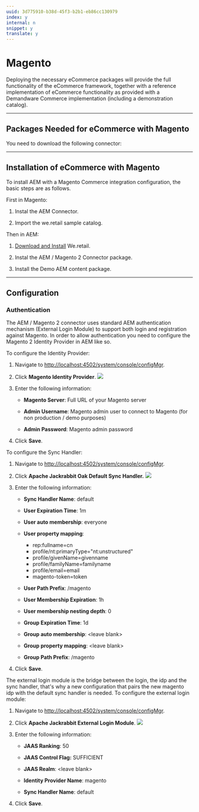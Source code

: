 ```yaml
---
uuid: 3d775910-b38d-45f3-b2b1-eb86cc130979
index: y
internal: n
snippet: y
translate: y
---
```


# Magento

Deploying the necessary eCommerce packages will provide the full functionality of the eCommerce framework, together with a reference implementation of eCommerce functionality as provided with a Demandware Commerce implementation (including a demonstration catalog).

---

## Packages Needed for eCommerce with Magento

You need to download the following connector:

---

## Installation of eCommerce with Magento

To install AEM with a Magento Commerce integration configuration, the basic steps are as follows.

First in Magento:

1. Instal the AEM Connector.

1. Import the we.retail sample catalog.

Then in AEM:

1. [Download and Install](https://github.com/Adobe-Marketing-Cloud/aem-sample-we-retail/releases) We.retail.

1. Instal the AEM / Magento 2 Connector package.

1. Install the Demo AEM content package.

---

## Configuration

### Authentication

The AEM / Magento 2 connector uses standard AEM authentication mechanism (External Login Module) to support both login and registration against Magento. In order to allow authentication you need to configure the Magento 2 Identity Provider in AEM like so.

To configure the Identity Provider:

1. Navigate to [http://localhost:4502/system/console/configMgr](http://localhost:4502/system/console/configMgr).

1. Click **Magento Identity Provider**.
   ![](assets/chlimage_1.jpeg)
1. Enter the following information:

    * **Magento Server**: Full URL of your Magento server 
    
    * **Admin Username**: Magento admin user to connect to Magento (for non production / demo purposes) 
    
    * **Admin Password**: Magento admin password

1. Click **Save**.

To configure the Sync Handler:

1. Navigate to [http://localhost:4502/system/console/configMgr](http://localhost:4502/system/console/configMgr).

1. Click **Apache Jackrabbit Oak Default Sync Handler.**
   ![](assets/chlimage_1.jpeg)
1. Enter the following information:

    * **Sync Handler Name**: default    
    * **User Expiration Time**: 1m
    
    * **User auto membership**: everyone    
    * **User property mapping**:

        * rep:fullname=cn        
        * profile/nt:primaryType="nt:unstructured"        
        * profile/givenName=givenname        
        * profile/familyName=familyname        
        * profile/email=email        
        * magento-token=token

    * **User Path Prefix**: /magento    
    * **User Membership Expiration**: 1h    
    * **User membership nesting depth**: 0    
    * **Group Expiration Time**: 1d    
    * **Group auto membership**: &lt;leave blank&gt;    
    * **Group property mapping**: &lt;leave blank&gt;    
    * **Group Path Prefix**: /magento

1. Click **Save**.

The external login module is the bridge between the login, the idp and the sync handler, that's why a new configuration that pairs the new magento idp with the default sync handler is needed. To configure the external login module:

1. Navigate to [http://localhost:4502/system/console/configMgr](http://localhost:4502/system/console/configMgr).

1. Click **Apache Jackrabbit External Login Module**.
   ![](assets/chlimage_1.jpeg)
1. Enter the following information:

    * **JAAS Ranking**: 50
    
    * **JAAS Control Flag:** SUFFICIENT
    
    * **JAAS Realm**: &lt;leave blank&gt;
    
    * **Identity Provider Name**: magento
    
    * **Sync Handler Name**: default

1. Click **Save**.

